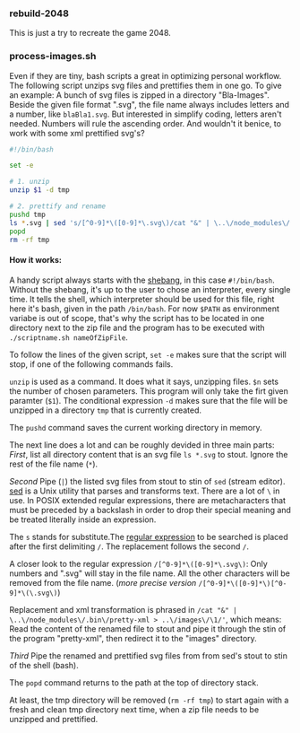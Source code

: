 
### rebuild-2048

This is just a try to recreate the game 2048.


### process-images.sh

Even if they are tiny, bash scripts a great in optimizing personal workflow. 
The following script unzips svg files and prettifies them in one go. 
To give an example: 
A bunch of svg files is zipped in a directory "Bla-Images". Beside the given file format ".svg",
the file name always includes letters and a number, like `blaBla1.svg`. But interested in 
simplify coding, letters aren't needed. Numbers will rule the ascending order. And wouldn't it benice, to work with some xml prettified svg's? 

```sh
#!/bin/bash

set -e

# 1. unzip
unzip $1 -d tmp

# 2. prettify and rename
pushd tmp
ls *.svg | sed 's/[^0-9]*\([0-9]*\.svg\)/cat "&" | \..\/node_modules\/.bin\/pretty-xml > ..\/images\/\1/' | sh
popd
rm -rf tmp
```
#### How it works:
A handy script always starts with the [shebang](https://en.wikipedia.org/wiki/Shebang_(Unix)), 
in this case `#!/bin/bash`.
Without the shebang, it's up to the user to chose an interpreter, every single time.
It tells the shell, which interpreter should be used for this file, 
right here it's bash, given in the path `/bin/bash`. For now `$PATH` as environment variabe is 
out of scope, that's why the script has to be located in one directory next to the zip file
and the program has to be executed with `./scriptname.sh nameOfZipFile`.

To follow the lines of the given script, `set -e` makes sure that the script will stop, if one of the following commands fails. 

`unzip` is used as a command. It does what it says, unzipping files. 
`$n` sets the number of chosen parameters. This program will only take
the firt given paramter (`$1`). The conditional expression `-d` makes sure that the file will be unzipped in a directory `tmp` that is currently created. 

The `pushd` command saves the current working directory in memory. 

The next line does a lot and can be roughly devided in three main parts: 
*First*, list all directory content that is an svg file `ls *.svg` to stout. Ignore the rest of the file name (`*`). 

*Second* Pipe (`|`) the listed svg files from stout to stin of `sed` (stream editor).
[sed](https://en.wikipedia.org/wiki/Sed#Mode_of_operation) is a Unix utility that parses and 
transforms text. There are a lot of `\` in use. In POSIX extended regular expressions, there are metacharacters
that must be preceded by a backslash in order to drop their special meaning and be treated literally inside an 
expression. 

The `s` stands for substitute.The [regular expression](https://en.wikipedia.org/wiki/Regular_expression) to
be searched is placed after the first delimiting `/`. The replacement follows the second `/`. 

A closer look to the regular expression `/[^0-9]*\([0-9]*\.svg\)`: Only numbers and ".svg" will stay in the file 
name. All the other characters will be removed from the file name. 
(*more precise version* `/[^0-9]*\([0-9]*\)[^0-9]*\(\.svg\)`)

Replacement and xml transformation is phrased in `/cat "&" | \..\/node_modules\/.bin\/pretty-xml > ..\/images\/\1/'`, which means:
Read the content of the renamed file to stout and pipe it through the stin of the program "pretty-xml", then redirect it to the "images" directory.  

*Third* Pipe the renamed and prettified svg files from from sed's stout to stin of the shell (bash). 

The `popd` command returns to the path at the top of directory stack.

At least, the tmp directory will be removed (`rm -rf tmp`) to start again with a fresh and clean tmp directory next time, when a zip file needs to be unzipped and prettified.
